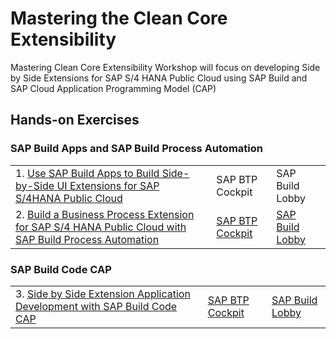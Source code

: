 # Mastering the Clean Core Extensibility
Mastering Clean Core Extensibility Workshop will focus on developing Side by Side Extensions for SAP S/4 HANA Public Cloud using SAP Build and SAP Cloud Application Programming Model (CAP)


## Hands-on Exercises

### SAP Build Apps and SAP Build Process Automation
|  | | | 
| ----------- | ----------- | ----------- |
|1. [Use SAP Build Apps to Build Side-by-Side UI Extensions for SAP S/4HANA Public Cloud](../../build-apps/README.md) | SAP BTP Cockpit | SAP Build Lobby|
|2. [Build a Business Process Extension for SAP S/4 HANA  Public Cloud with SAP Build Process Automation](../../build-process-automation/README.md)|[SAP BTP Cockpit](https://emea.cockpit.btp.cloud.sap/cockpit/?idp=pesworkshops.accounts.ondemand.com#/globalaccount/a9030b2a-ed51-438e-9166-241ce6c0291d/subaccount/643ae448-ea81-4fea-8d95-fb010e4d9f50Old) | [SAP Build Lobby](https://pw-build-hands-on.eu10.build.cloud.sap/lobby)|


### SAP Build Code CAP
|  | | | 
| ----------- | ----------- | ----------- |
|3. [Side by Side Extension Application Development with SAP Build Code CAP](../../build-code/README.md) | [SAP BTP Cockpit](https://apac.cockpit.btp.cloud.sap/cockpit/?idp=pesworkshops.accounts.ondemand.com#/globalaccount/a9030b2a-ed51-438e-9166-241ce6c0291d/subaccount/4c1ebe70-43f2-4a82-83c1-c85da24c7fbaOld) | [SAP Build Lobby](https://pes-handson.eu10.build.cloud.sap/lobby)|
